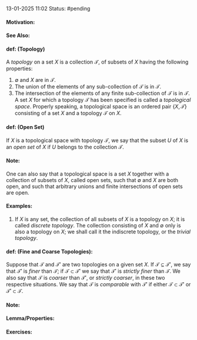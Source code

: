 13-01-2025 11:02
Status: #pending
#### Motivation:
#### See Also:
#### def: (Topology)
A *topology* on a set $X$ is a collection $\mathcal{T}$, of subsets of $X$ having the following properties:
1. $\emptyset \text{ and }X\text{ are in }\mathcal{T}$.
2. The union of the elements of any sub-collection of $\mathcal{T}$ is in $\mathcal{T}$.
3. The intersection of the elements of any finite sub-collection of $\mathcal{T}$ is in $\mathcal{T}$.
A set $X$ for which a topology $\mathcal{T}$ has been specified is called a *topological space*. Properly speaking, a topological space is an ordered pair $\{X,\mathcal{T}\}$ consisting of a set $X$ and a topology $\mathcal{T}$ on $X$.
#### def: (Open Set)
If $X$ is a topological space with topology $\mathcal{T}$, we say that the subset $U\text{ of }X$ is an *open set* of $X$ if $U$ belongs to the collection $\mathcal{T}$.

#### Note:
One can also say that a topological space is a set $X$ together with a collection of subsets of $X$, called open sets, such that $\emptyset \text{ and }X$ are both open, and such that arbitrary unions and finite intersections of open sets are open.
#### Examples:
1. If $X$ is any set, the collection of all subsets of $X$ is a topology on $X$; it is called *discrete topology*. The collection consisting of $X$ and $\emptyset$ only is also a topology on $X$; we shall call it the indiscrete topology, or the *trivial topology*.
#### def: (Fine and Coarse Topologies):
Suppose that $\mathcal{T}\text{ and }\mathcal{T'}$ are two topologies on a given set $X$. If $\mathcal{T}\subseteq \mathcal{T'}$, we say that $\mathcal{T'}$ is *finer* than $\mathcal{T}$; if $\mathcal{T}\subset \mathcal{T'}$ we say that $\mathcal{T'}$ is *strictly finer* than $\mathcal{T}$. We also say that $\mathcal{T}$ is *coarser* than $\mathcal{T'}$, or *strictly coarser*, in these two respective situations. We say that $\mathcal{T}$ is *comparable* with $\mathcal{T'}$ if either $\mathcal{T}\subset \mathcal{T'}$ or $\mathcal{T'}\subset \mathcal{T}$.
#### Note:
#### Lemma/Properties:
#### Exercises: